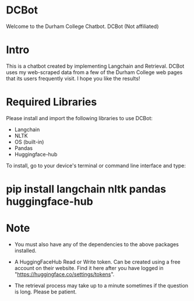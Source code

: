 # DCBot
Welcome to the Durham College Chatbot. DCBot (Not affiliated)

# Intro
This is a chatbot created by implementing Langchain and Retrieval. DCBot uses my web-scraped data from a few of the Durham College web pages that its users frequently visit. I hope you like the results!

# Required Libraries
Please install and import the following libraries to use DCBot:

- Langchain
- NLTK
- OS (built-in)
- Pandas
- Huggingface-hub

To install, go to your device's terminal or command line interface and type:

# pip install langchain nltk pandas huggingface-hub


# Note

- You must also have any of the dependencies to the above packages installed.

- A HuggingFaceHub Read or Write token. Can be created using a free account on their website. Find it here after you have logged in "https://huggingface.co/settings/tokens".

- The retrieval process may take up to a minute sometimes if the question is long. Please be patient.

  
